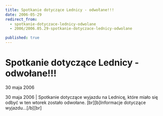 ```yaml
---
title: Spotkanie dotyczące Lednicy - odwołane!!!
date: 2006-05-29
redirect_from: 
  - spotkanie-dotyczace-lednicy-odwolane
  - 2006/2006.05.29-spotkanie-dotyczace-lednicy-odwolane

published: true
---
```




# Spotkanie dotyczące Lednicy - odwołane!!!

<time>30 maja 2006</time>

30 maja 2006 | Spotkanie dotyczące wyjazdu na Lednicę, które miało się odbyć w ten wtorek zostało odwołane. [br][b]Informacje dotyczące wyjazdu...[/b][br]

<!--CONTENT FROM OLD SERVER (jos before 2013): 30 maja 2006 | Spotkanie dotyczące wyjazdu na Lednicę, które miało się odbyć w ten wtorek zostało odwołane. [br][b]Informacje dotyczące wyjazdu...[/b][br]
-->

<!--{{json:{"created_date":"2006-05-29 13:26:16","publish_down":"0000-00-00 00:00:00","id":"362"}}}-->